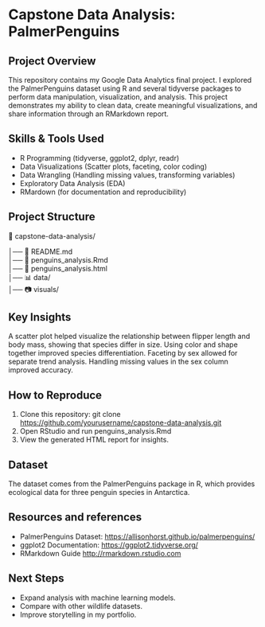 # Capstone Data Analysis: PalmerPenguins
## Project Overview
This repository contains my Google Data Analytics final project. I explored the PalmerPenguins dataset using R and several tidyverse packages to perform data manipulation, visualization, and analysis. This project demonstrates my ability to clean data, create meaningful visualizations, and share information through an RMarkdown report.

## Skills & Tools Used
* R Programming (tidyverse, ggplot2, dplyr, readr)
* Data Visualizations (Scatter plots, faceting, color coding)
* Data Wrangling (Handling missing values, transforming variables)
* Exploratory Data Analysis (EDA)
* RMardown (for documentation and reproducibility)

## Project Structure
📁 capstone-data-analysis/

│── 📜 README.md        
│── 📜 penguins_analysis.Rmd    
│── 📜 penguins_analysis.html  
│── 📊 data/              
│── 📷 visuals/   

## Key Insights
A scatter plot helped visualize the relationship between flipper length and body mass, showing that species differ in size. Using color and shape together improved species differentiation. Faceting by sex allowed for separate trend analysis. Handling missing values ​​in the sex column improved accuracy.

## How to Reproduce
1. Clone this repository: git clone https://github.com/yourusername/capstone-data-analysis.git
2. Open RStudio and run penguins_analysis.Rmd
3. View the generated HTML report for insights.

## Dataset
The dataset comes from the PalmerPenguins package in R, which provides ecological data for three penguin species in Antarctica.

## Resources and references
* PalmerPenguins Dataset: https://allisonhorst.github.io/palmerpenguins/
* ggplot2 Documentation: https://ggplot2.tidyverse.org/
* RMarkdown Guide http://rmarkdown.rstudio.com
  
 ## Next Steps
 * Expand analysis with machine learning models.
 * Compare with other wildlife datasets.
 * Improve storytelling in my portfolio.
